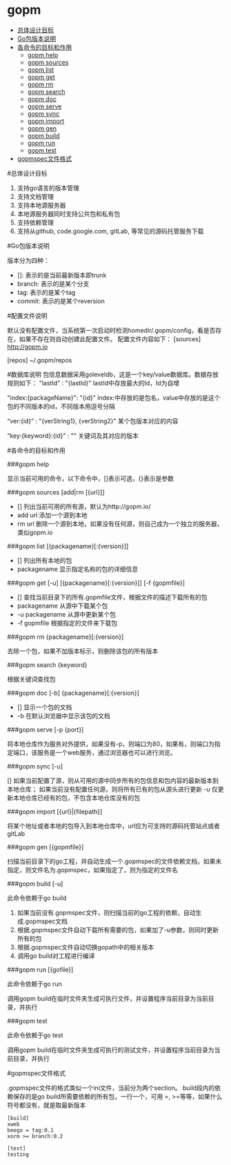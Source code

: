 gopm
====

* [总体设计目标](#10)
* [Go包版本说明](#20)
* [各命令的目标和作用](#30)
	* [gopm help](#31) 
	* [gopm sources](#32)
	* [gopm list](#33)
	* [gopm get](#34)
	* [gopm rm](#35)
	* [gopm search](#36)
	* [gopm doc](#37)
	* [gopm serve](#38)
	* [gopm sync](#39)
	* [gopm import](#40)
	* [gopm gen](#41)
	* [gopm build](#42)
	* [gopm run](#43)
	* [gopm test](#44)
* [gopmspec文件格式](#50)

<a id="10" name="10"></a>
#总体设计目标

1. 支持go语言的版本管理
2. 支持文档管理
3. 支持本地源服务器
4. 本地源服务器同时支持公共包和私有包
5. 支持依赖管理
6. 支持从github, code.google.com, gitLab, 等常见的源码托管服务下载 

<a id="20" name="20"></a>
#Go包版本说明

版本分为四种：

* []:      表示的是当前最新版本即trunk     
* branch:  表示的是某个分支
* tag:     表示的是某个tag
* commit:  表示的是某个reversion

#配置文件说明

默认没有配置文件，当系统第一次启动时检测homedir/.gopm/config，看是否存在，如果不存在则自动创建此配置文件。
配置文件内容如下：
[sources]
http://gopm.io

[repos]
~/.gopm/repos

#数据库说明
包信息数据采用goleveldb，这是一个key/value数据库。数据存放规则如下：
"lastId" : "{lastId}"   			lastId中存放最大的Id，Id为自增

"index:{packageName}": "{id}"  index:中存放的是包名，value中存放的是这个包的不同版本的id，不同版本用逗号分隔

“ver:{id}” : "{verString1}, {verString2}"  某个包版本对应的内容

“key:{keyword}:{id}” : ""   关键词及其对应的版本

<a id="30" name="30"></a>
#各命令的目标和作用

<a id="31" name="31"></a>
###gopm help        

显示当前可用的命令，以下命令中，[]表示可选，{}表示是参数

<a id="32" name="32"></a>
###gopm sources [add|rm [{url}]]

* []   	   列出当前可用的所有源，默认为http://gopm.io/
* add url 添加一个源到本地
* rm  url 删除一个源到本地，如果没有任何源，则自己成为一个独立的服务器，类似gopm.io

<a id="33" name="33"></a>
###gopm list [{packagename}[:{version}]]

* []   列出所有本地的包
* packagename   显示指定名称的包的详细信息

<a id="34" name="34"></a>
###gopm get [-u] [{packagename}[:{version}]] [-f {gopmfile}]

* [] 查找当前目录下的所有.gopmfile文件，根据文件的描述下载所有的包
* packagename 从源中下载某个包
* -u packagename 从源中更新某个包
* -f gopmfile 根据指定的文件来下载包

<a id="35" name="35"></a>
###gopm rm {packagename}[:{version}]

去除一个包，如果不加版本标示，则删除该包的所有版本

<a id="36" name="36"></a>
###gopm search {keyword}

根据关键词查找包

<a id="37" name="37"></a>
###gopm doc [-b] {packagename}[:{version}]

* []   显示一个包的文档
* -b   在默认浏览器中显示该包的文档

<a id="38" name="38"></a>
###gopm serve [-p {port}]

将本地仓库作为服务对外提供，如果没有-p，则端口为80，如果有，则端口为指定端口，该服务是一个web服务，通过浏览器也可以进行浏览。

<a id="39" name="39"></a>
###gopm sync [-u]

[] 如果当前配置了源，则从可用的源中同步所有的包信息和包内容的最新版本到本地仓库；
    如果当前没有配置任何源，则将所有已有的包从源头进行更新
-u  仅更新本地仓库已经有的包，不包含本地仓库没有的包

<a id="40" name="40"></a>
###gopm import [{url}|{filepath}]

将某个地址或者本地的包导入到本地仓库中，url应为可支持的源码托管站点或者gitLab

<a id="41" name="41"></a>
###gopm gen [{gopmfile}]

扫描当前目录下的go工程，并自动生成一个.gopmspec的文件依赖文档，如果未指定，则文件名为.gopmspec，如果指定了，则为指定的文件名

<a id="42" name="42"></a>
###gopm build [-u]

此命令依赖于go build

1. 如果当前没有.gopmspec文件，则扫描当前的go工程的依赖，自动生成.gopmspec文档
2. 根据.gopmspec文件自动下载所有需要的包，如果加了-u参数，则同时更新所有的包
3. 根据.gopmspec文件自动切换gopath中的相关版本
4. 调用go build对工程进行编译

<a id="43" name="43"></a>
###gopm run [{gofile}]

此命令依赖于go run

调用gopm build在临时文件夹生成可执行文件，并设置程序当前目录为当前目录，并执行

<a id="44" name="44"></a>
###gopm test

此命令依赖于go test

调用gopm build在临时文件夹生成可执行的测试文件，并设置程序当前目录为当前目录，并执行

<a id="50" name="50"></a>
#gopmspec文件格式

.gopmspec文件的格式类似一个ini文件，当前分为两个section。
build段内的依赖保存的是go build所需要依赖的所有包，一行一个，可用 =, >=等等，如果什么符号都没有，就是取最新版本

```
[build]
xweb
beego = tag:0.1
xorm >= branch:0.2

[test]
testing
```
